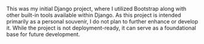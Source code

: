 This was my initial Django project, where I utilized Bootstrap along with other built-in tools available within Django. As this project is intended primarily as a personal souvenir, I do not plan to further enhance or develop it. 
While the project is not deployment-ready, it can serve as a foundational base for future development.
